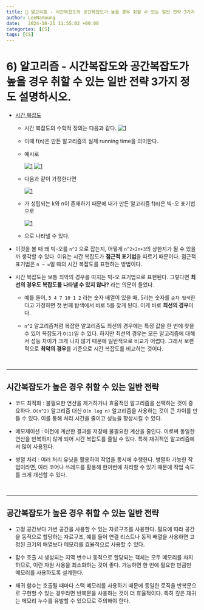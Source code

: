 ```yaml
---
title: 🤍 알고리즘 - 시간복잡도와 공간복잡도가 높을 경우 취할 수 있는 일반 전략 3가지 정도 설명하시오.
author: LeeNaYoung
date:   2024-10-21 11:55:02 +09:00
categories: [CS]
tags: [CS]
---
```


# 6) 알고리즘 - 시간복잡도와 공간복잡도가 높을 경우 취할 수 있는 일반 전략 3가지 정도 설명하시오.

- [시간 복잡도](https://leenayoung240.github.io/posts/time/)

	-  시간 복잡도의 수학적 정의는 다음과 같다.
	<a href="https://github.com/LeeNaYoung240/LeeNaYoung240.github.io/assets/107848521/aa6f46a0-64f9-441a-b43e-72111b3c4c7f" class="popup img-link"><img src="https://github.com/user-attachments/assets/aa6f46a0-64f9-441a-b43e-72111b3c4c7f" alt="1" loading="lazy"></a>
  
  - 이때 f(n)은 만든 알고리즘의 실제 running time을 의미한다. 

  - 예시로 

	<a href="https://github.com/LeeNaYoung240/LeeNaYoung240.github.io/assets/107848521/b9d537cd-539d-4081-8731-5e28e9b71744" class="popup img-link"><img src="https://github.com/user-attachments/assets/b9d537cd-539d-4081-8731-5e28e9b71744" alt="1" loading="lazy"></a>
	<a href="https://github.com/LeeNaYoung240/LeeNaYoung240.github.io/assets/107848521/cd35a432-3d0c-43fd-8a78-ea73d00a0fc4" class="popup img-link"><img src="https://github.com/user-attachments/assets/cd35a432-3d0c-43fd-8a78-ea73d00a0fc4" alt="1" loading="lazy"></a>

  - 다음과 같이 가정한다면 

	<a href="https://github.com/LeeNaYoung240/LeeNaYoung240.github.io/assets/107848521/ee479544-ffa3-45e3-9d5b-74b3fa96219e" class="popup img-link"><img src="https://github.com/user-attachments/assets/ee479544-ffa3-45e3-9d5b-74b3fa96219e" alt="1" loading="lazy"></a>

	
  - 가 성립되는 k와 n이 존재하기 때문에 내가 만든 알고리즘 f(n)은 빅-오 표기법으로 

	<a href="https://github.com/LeeNaYoung240/LeeNaYoung240.github.io/assets/107848521/a8b901b2-c957-4c46-bca9-57850cc710f6" class="popup img-link"><img src="https://github.com/user-attachments/assets/a8b901b2-c957-4c46-bca9-57850cc710f6" alt="1" loading="lazy"></a>

  - 으로 나타낼 수 있다.
 
- 이것을 볼 때 왜 빅-오를 `n^2` 으로 잡는지, 
어떻게 `n^2+2n+3`의 상한지가 될 수 있을까 생각할 수 있다. 이유는 시간 복잡도가 **점근적 표기법**을 따르기 때문이다. 점근적 표기법은  `n → ∞`일 때의 시간 복잡도를 표현하는 방법이다.


-  시간 복잡도는 보통 최악의 경우를 따지는 빅-오 표기법으로 표현된다. 그렇다면 **최선의 경우도 복잡도를 나타낼 수 있지 않나?** 라는 의문이 들었다.

	- 예를 들어, `5 4 7 10 1 2` 라는 숫자 배열이 있을 때,  5라는 숫자를 `순차 탐색`한다고 가정하면 첫 번째 탐색에서 바로 5를 찾게 된다. 이게 바로 **최선의 경우**이다.

	- `n^2` 알고리즘처럼 복잡한 알고리즘도 최선의 경우에는 특정 값을 한 번에 찾을 수 있어 복잡도가 `O(1)`일 수 있다. 하지만 최선의 경우는 모든 알고리즘에 대해서 성능 차이가 크게 나지 않기 때문에 일반적으로 비교가 어렵다. 그래서 보편적으로 **최악의 경우**를 기준으로 시간 복잡도를 비교하는 것이다.


<br>

---

## **시간복잡도가 높은 경우 취할 수 있는 일반 전략**

- 코드 최적화 : 불필요한 연산을 제거하거나 효율적인 알고리즘을 선택하는 것이 중요하다. `O(n^2)` 알고리즘 대신 `O(n log n)` 알고리즘을 사용하는 것이 큰 차이를 만들 수 있다. 이를 통해 처리 시간을 줄이고 성능을 향상시킬 수 있다.

- 메모제이션 : 이전에 계산한 결과를 저장해 불필요한 계산을 줄인다. 이로써 동일한 연산을 반복하지 않게 되어 시간 복잡도를 줄일 수 있다. 특히 재귀적인 알고리즘에서 많이 사용된다.

- 병렬 처리 : 여러 처리 유닛을 활용하여 작업을 동시에 수행한다. 병렬화 가능한 작업이라면, 여러 코어나 쓰레드를 활용해 한꺼번에 처리할 수 있기 때문에 작업 속도를 크게 개선할 수 있다. 

<br>

---

## **공간복잡도가 높은 경우 취할 수 있는 일반 전략**

- 고정 공간보다 가변 공간을 사용할 수 있는 자료구조를 사용한다. 필요에 따라 공간을 동적으로 할당하는 자료구조, 예를 들어 연결 리스트나 동적 배열을 사용하면 고정된 크기의 배열보다 메모리를 효율적으로 사용할 수 있다.

- 함수 호출 시 생성되는 지역 변수나 동적으로 할당되는 객체는  모두 메모리를 차지하므로, 이런 자원 사용을 최소화하는 것이 좋다. 가능하면 한 번에 필요한 만큼만 메모리를 사용하도록 설계한다.

- 재귀 함수는 호출될 때마다 스택 메모리를 사용하기 때문에 동일한 로직을 반복문으로 구현할 수 있는 경우라면 반복문을 사용하는 것이 더 효율적이다. 특히 깊은 재귀는 메모리 누수를 유발할 수 있으므로 주의해야 한다.